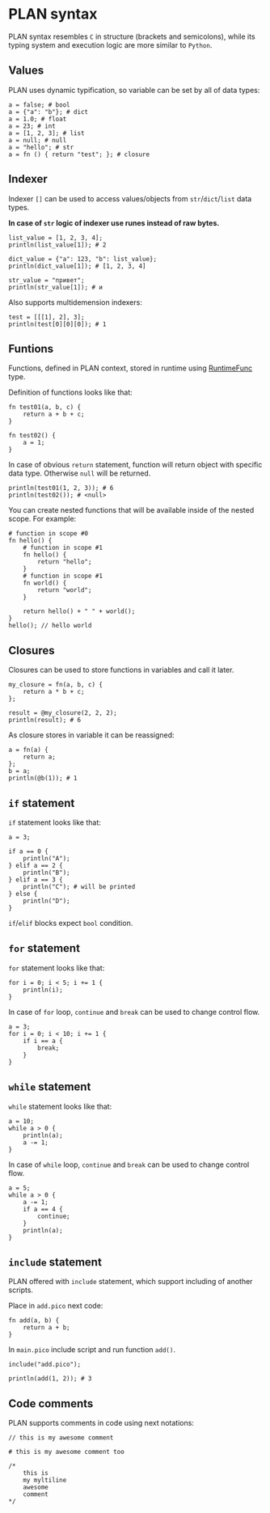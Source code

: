 # PLAN syntax

PLAN syntax resembles `C` in structure (brackets and semicolons), while its typing system and execution logic are more similar to `Python`.

## Values

PLAN uses dynamic typification, so variable can be set by all of data types:
```
a = false; # bool
a = {"a": "b"}; # dict
a = 1.0; # float
a = 23; # int
a = [1, 2, 3]; # list
a = null; # null
a = "hello"; # str
a = fn () { return "test"; }; # closure
```

## Indexer

Indexer `[]` can be used to access values/objects from `str`/`dict`/`list` data types. 

**In case of `str` logic of indexer use runes instead of raw bytes.**

```
list_value = [1, 2, 3, 4];
println(list_value[1]); # 2

dict_value = {"a": 123, "b": list_value};
println(dict_value[1]); # [1, 2, 3, 4]

str_value = "привет";
println(str_value[1]); # и
```


Also supports multidemension indexers:
```
test = [[[1], 2], 3];
println(test[0][0][0]); # 1
```

## Funtions

Functions, defined in PLAN context, stored in runtime using [RuntimeFunc](../pkg/engine/object/runtime_func.go) type.

Definition of functions looks like that:
```
fn test01(a, b, c) {
    return a + b + c;
}

fn test02() {
    a = 1;
}
```

In case of obvious `return` statement, function will return object with specific data type. Otherwise `null` will be returned.
```
println(test01(1, 2, 3)); # 6
println(test02()); # <null>
```

You can create nested functions that will be available inside of the nested scope. For example:
```
# function in scope #0
fn hello() {
    # function in scope #1
    fn hello() {
        return "hello";
    }
    # function in scope #1
    fn world() {
        return "world";
    }

    return hello() + " " + world();
}
hello(); // hello world
```

## Closures

Closures can be used to store functions in variables and call it later.
```
my_closure = fn(a, b, c) {
    return a * b + c;
};

result = @my_closure(2, 2, 2);
println(result); # 6
```

As closure stores in variable it can be reassigned:
```
a = fn(a) {
    return a;
};
b = a;
println(@b(1)); # 1
```

## `if` statement

`if` statement looks like that:
```
a = 3;

if a == 0 {
    println("A");
} elif a == 2 {
    println("B");
} elif a == 3 {
    println("C"); # will be printed
} else {
    println("D");
}
```

`if`/`elif` blocks expect `bool` condition.

## `for` statement

`for` statement looks like that:
```
for i = 0; i < 5; i += 1 {
    println(i);
}
```

In case of `for` loop, `continue` and `break` can be used to change control flow.
```
a = 3;
for i = 0; i < 10; i += 1 {
    if i == a {
        break;
    }
}
```

## `while` statement

`while` statement looks like that:
```
a = 10;
while a > 0 {
    println(a);
    a -= 1;
}
```

In case of `while` loop, `continue` and `break` can be used to change control flow.
```
a = 5;
while a > 0 {
    a -= 1;
    if a == 4 {
        continue;
    }
    println(a);
}
```

## `include` statement

PLAN offered with `include` statement, which support including of another scripts.

Place in `add.pico` next code:
```
fn add(a, b) {
    return a + b;
}
```

In `main.pico` include script and run function `add()`.
```
include("add.pico");

println(add(1, 2)); # 3
```

## Code comments

PLAN supports comments in code using next notations:
```
// this is my awesome comment

# this is my awesome comment too

/*
    this is
    my myltiline
    awesome
    comment
*/
```
